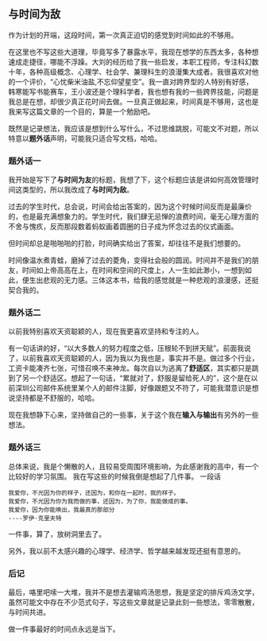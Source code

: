 ## 与时间为敌

作为计划的开端，这段时间，第一次真正迫切的感觉到时间如此的不够用。

在这里也不写这些大道理，毕竟写多了暴露水平，我现在想学的东西太多，各种想速成走捷径，哪能不浮躁。大刘的经历给了我一些启发，本职工程师，专注科幻数十年，各种高级概念、心理学、社会学、兼理科生的浪漫集大成者。我很喜欢对他的一个评价，“心忧柴米油盐,不忘仰望星空”。我一直对跨界型的人特别有好感，韩寒能写书能赛车，王小波还是个理科学者，我也想有我的一些跨界技能，问题是我总是在想，却很少真正花时间去做。一旦真正做起来，时间真是不够用，这也是我来写这篇文章的一个目的，算是一个勉励吧。

既然是记录想法，我应该是想到什么写什么，不过思维跳脱，可能文不对题，所以特意以**题外话**声明，可能我只适合写文档，哈哈。

### 题外话一

我开始是写下了**与时间为友**的标题，我想了下，这个标题应该是讲如何高效管理时间这类型的，所以我改成了**与时间为敌**。

过去的学生时代，总会说，时间会给出答案的，因为这个时候时间反而是最廉价的，也是最充满想象力的。学生时代，我们肆无忌惮的浪费时间，毫无心理方面的不舍与愧疚，反而那段数着蚂蚁画着圆圈的日子成为怀念过去的仪式画面。

但时间却总是啪啪啪的打脸，时间确实给出了答案，却往往不是我们想要的。

时间像温水煮青蛙，磨掉了过去的菱角，变得社会般的圆润。时间并不是我们的朋友，时间如上帝高高在上，在时间和空间的尺度上，人一生如此渺小，一想到如此，便生出悲观的无力感。三体这本书，给我的感觉就是一种悲观的浪漫感，还挺契合我的。

### 题外话二

以前我特别喜欢天资聪颖的人，现在我更喜欢坚持和专注的人。

有一句话讲的好，“以大多数人的努力程度之低，压根轮不到拼天赋”。前面我说了，以前我喜欢天资聪颖的人，因为我以为我也是，事实并不是。做过多个行业，工资卡能凑齐七张，可惜召唤不来神龙。每次自以为逃离了**舒适区**，其实都只是跳到了另一个舒适区。想起了一句话，“累就对了，舒服是留给死人的”，这个是在以前深圳公司邮件系统里某个人的邮件注脚，好像跟题又不符了，可能我潜意识是想说坚持都是不舒服的，哈哈。

现在我想静下心来，坚持做自己的一些事，关于这个我在**输入与输出**有另外的一些想法。

### 题外话三

总体来说，我是个懒散的人，且较易受周围环境影响，为此感谢我的高中，有一个比较好的学习氛围。
我在写这些的时候我倒是想起了几件事。
一段话
```
我爱你，不光因为你的样子，还因为，和你在一起时，我的样子。
我爱你，不光因为你为我而做的事，还因为，为了你，我能做成的事。
我爱你，因为你能唤出，我最真的那部分
----罗伊·克里夫特
```
一件事，算了，放树洞里去了。

另外，我以前不太感兴趣的心理学、经济学、哲学越来越发现还挺有意思的。

### 后记

最后，咯里吧嗦一大堆，我并不是想去灌输鸡汤思想，我是坚定的排斥鸡汤文学，虽然可能文中存在不少范式句子，写这些文章就是记录此刻一些想法，零零散散，与时间共进。

做一件事最好的时间点永远是当下。